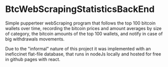 # BtcWebScrapingStatisticsBackEnd 

Simple pupperteer webScraping program that follows the top 100 bitcoin wallets over time, recording the bitcoin prices and amount averages by size of category, the bitcoin amounts of the top 100 wallets, and notify in case of big withdrawals movements.

Due to the "informal" nature of this project it was implemented with an ineficcinet flat-file database, that runs in nodeJs locally and hosted for free in github pages with react.

